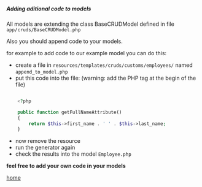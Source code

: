 ##### Adding aditional code to models #####


All models are extending the class BaseCRUDModel defined in file `app/cruds/BaseCRUDModel.php`

Also you should append code to your models.

for example to add code to our example model you can do this:

* create a file in `resources/templates/cruds/customs/employees/` named `append_to_model.php`
* put this code into the file: (warning: add the PHP tag at the begin of the file)

```php

	<?php

    public function getFullNameAttribute()
    {
    	return $this->first_name . ' ' . $this->last_name;
    }

```

* now remove the resource
* run the generator again
* check the results into the model `Employee.php`

 **feel free to add your own code in your models**



[home](../readme.md)